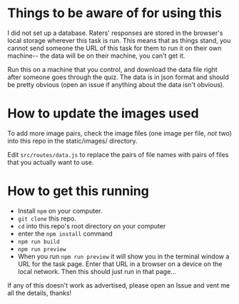 # Things to be aware of for using this

I did not set up a database. Raters' responses are stored in the browser's local storage wherever this task is run.
This means that as things stand, you cannot send someone the URL of this task for them to run it on their own machine--
the data will be on their machine, you can't get it.

Run this on a machine that you control, and download the data file right after someone goes through the quiz. The
data is in json format and should be pretty obvious (open an issue if anything about the data isn't obvious).

# How to update the images used

To add more image pairs, check the image files (one image per file, _not_ two) into this repo in the static/images/ directory.

Edit `src/routes/data.js` to replace the pairs of file names with pairs of files that you actually want to use.

# How to get this running

- Install `npm` on your computer.
- `git clone` this repo.
- `cd` into this repo's root directory on your computer
- enter the `npm install` command
- `npm run build`
- `npm run preview`
- When you run `npm run preview` it will show you in the terminal window a URL for the task page. Enter that URL in a browser on a device on the local network. Then this should just run in that page...

If any of this doesn't work as advertised, please open an Issue and vent me all the details, thanks!
